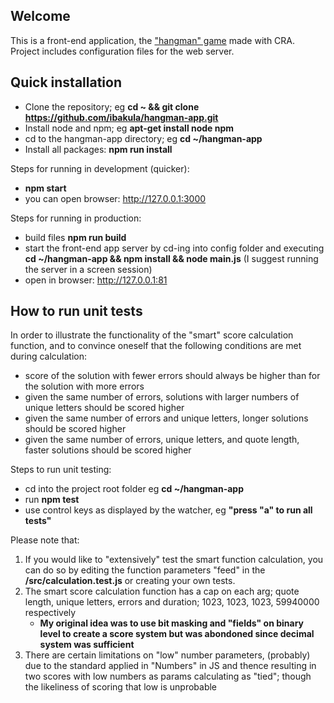 ## Welcome
This is a front-end application, the ["hangman" game](https://en.wikipedia.org/wiki/Hangman_(game)) made with CRA.
Project includes configuration files for the web server.

## Quick installation
- Clone the repository; eg __cd ~ && git clone https://github.com/ibakula/hangman-app.git__
- Install node and npm; eg __apt-get install node npm__
- cd to the hangman-app directory; eg __cd ~/hangman-app__
- Install all packages: __npm run install__

Steps for running in development (quicker):
- __npm start__
- you can open browser: http://127.0.0.1:3000

Steps for running in production:
- build files __npm run build__
- start the front-end app server by cd-ing into config folder and executing __cd ~/hangman-app && npm install && node main.js__ (I suggest running the server in a screen session)
- open in browser: http://127.0.0.1:81

## How to run unit tests
In order to illustrate the functionality of the "smart" score calculation function, and to convince oneself that the following conditions are met during calculation:
- score of the solution with fewer errors should always be higher than for the solution with
more errors 
- given the same number of errors, solutions with larger numbers of unique letters should be
scored higher
- given the same number of errors and unique letters, longer solutions should be scored higher
- given the same number of errors, unique letters, and quote length, faster solutions should be
scored higher

Steps to run unit testing:
- cd into the project root folder eg __cd ~/hangman-app__
- run __npm test__
- use control keys as displayed by the watcher, eg __"press "a" to run all tests"__

Please note that:
1. If you would like to "extensively" test the smart function calculation, you can do so by editing the function parameters "feed" in the __/src/calculation.test.js__ or creating your own tests.
2. The smart score calculation function has a cap on each arg; quote length, unique letters, errors and duration; 1023, 1023, 1023, 59940000 respectively
   - __My original idea was to use bit masking and "fields" on binary level to create a score system but was abondoned since decimal system was sufficient__
3. There are certain limitations on "low" number parameters, (probably) due to the standard applied in "Numbers" in JS and thence resulting in two scores with low numbers as params calculating as "tied"; though the likeliness of scoring that low is unprobable 
